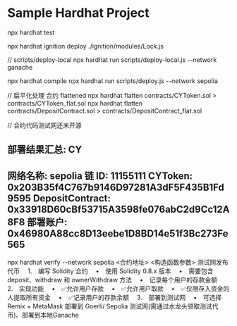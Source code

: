 # Sample Hardhat Project
npx hardhat test

npx hardhat ignition deploy ./ignition/modules/Lock.js

// scripts/deploy-local
npx hardhat run scripts/deploy-local.js --network ganache 

npx hardhat compile
npx hardhat run scripts/deploy.js --network sepolia

// 扁平化处理 合约 flattened 
npx hardhat flatten contracts/CYToken.sol > contracts/CYToken_flat.sol
npx hardhat flatten contracts/DepositContract.sol > contracts/DepositContract_flat.sol

// 合约代码测试网还未开源

部署结果汇总: CY
-------------------
网络名称: sepolia
链 ID: 11155111
CYToken: 0x203B35f4C767b9146D97281A3dF5F435B1Fd9595
DepositContract: 0x33918D60cBf53715A3598fe076abC2d9Cc12A8F8
部署账户: 0x46980A88cc8D13eebe1D8BD14e51f3Bc273Fe565
-------------------

npx hardhat verify --network sepolia <合约地址> <构造函数参数>
 测试网发布代币
 1. 编写 Solidity 合约
 • 使用 Solidity 0.8.x 版本
 • 需要包含 deposit、withdraw 和 ownerWithdraw 方法
 • 记录每个用户的存款金额
 2. 实现功能
 • ✅允许用户存款
 • ✅允许用户取款
 • ✅仅限存入资金的人提取所有资金
 • ✅记录用户的存款余额
 3. 部署到测试网
 • 可选择 Remix + MetaMask 部署到 Goerli/ Sepolia 测试网(需通过水龙头领取测试代币)、部署到本地Ganache
```


